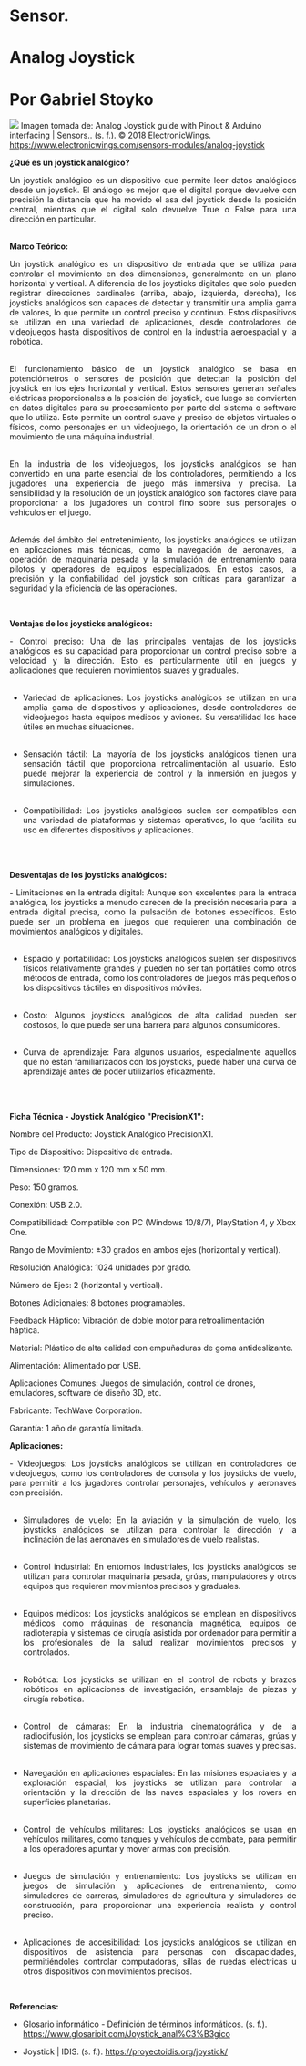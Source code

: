 # Sensor.
# Analog Joystick
# Por Gabriel Stoyko
![](https://www.electronicwings.com/storage/PlatformSection/TopicContent/123/icon/Analog%20Joystick(0).jpg)
Imagen tomada de: Analog Joystick guide with Pinout & Arduino interfacing | Sensors.. (s. f.). © 2018 ElectronicWings. https://www.electronicwings.com/sensors-modules/analog-joystick

**¿Qué es un joystick analógico?**

<div align="justify">
Un joystick analógico es un dispositivo que permite leer datos analógicos desde un joystick. El análogo es mejor que el digital porque devuelve con precisión la distancia que ha movido el asa del joystick desde la posición central, mientras que el digital solo devuelve True o False para una dirección en particular.
</div><br>

**Marco Teórico:**
 
<div align="justify">
Un joystick analógico es un dispositivo de entrada que se utiliza para controlar el movimiento en dos dimensiones, generalmente en un plano horizontal y vertical. A diferencia de los joysticks digitales que solo pueden registrar direcciones cardinales (arriba, abajo, izquierda, derecha), los joysticks analógicos son capaces de detectar y transmitir una amplia gama de valores, lo que permite un control preciso y continuo. Estos dispositivos se utilizan en una variedad de aplicaciones, desde controladores de videojuegos hasta dispositivos de control en la industria aeroespacial y la robótica.<br><br>

El funcionamiento básico de un joystick analógico se basa en potenciómetros o sensores de posición que detectan la posición del joystick en los ejes horizontal y vertical. Estos sensores generan señales eléctricas proporcionales a la posición del joystick, que luego se convierten en datos digitales para su procesamiento por parte del sistema o software que lo utiliza. Esto permite un control suave y preciso de objetos virtuales o físicos, como personajes en un videojuego, la orientación de un dron o el movimiento de una máquina industrial.<br><br>

En la industria de los videojuegos, los joysticks analógicos se han convertido en una parte esencial de los controladores, permitiendo a los jugadores una experiencia de juego más inmersiva y precisa. La sensibilidad y la resolución de un joystick analógico son factores clave para proporcionar a los jugadores un control fino sobre sus personajes o vehículos en el juego.<br><br>

Además del ámbito del entretenimiento, los joysticks analógicos se utilizan en aplicaciones más técnicas, como la navegación de aeronaves, la operación de maquinaria pesada y la simulación de entrenamiento para pilotos y operadores de equipos especializados. En estos casos, la precisión y la confiabilidad del joystick son críticas para garantizar la seguridad y la eficiencia de las operaciones.

</div><br>

**Ventajas de los joysticks analógicos:**
<div align="justify">
- Control preciso: Una de las principales ventajas de los joysticks analógicos es su capacidad para proporcionar un control preciso sobre la velocidad y la dirección. Esto es particularmente útil en juegos y aplicaciones que requieren movimientos suaves y graduales.<br><br>

- Variedad de aplicaciones: Los joysticks analógicos se utilizan en una amplia gama de dispositivos y aplicaciones, desde controladores de videojuegos hasta equipos médicos y aviones. Su versatilidad los hace útiles en muchas situaciones.<br><br>

- Sensación táctil: La mayoría de los joysticks analógicos tienen una sensación táctil que proporciona retroalimentación al usuario. Esto puede mejorar la experiencia de control y la inmersión en juegos y simulaciones.<br><br>

- Compatibilidad: Los joysticks analógicos suelen ser compatibles con una variedad de plataformas y sistemas operativos, lo que facilita su uso en diferentes dispositivos y aplicaciones.<br><br>
</div><br>

**Desventajas de los joysticks analógicos:**
<div align="justify">
- Limitaciones en la entrada digital: Aunque son excelentes para la entrada analógica, los joysticks a menudo carecen de la precisión necesaria para la entrada digital precisa, como la pulsación de botones específicos. Esto puede ser un problema en juegos que requieren una combinación de movimientos analógicos y digitales.<br><br>

- Espacio y portabilidad: Los joysticks analógicos suelen ser dispositivos físicos relativamente grandes y pueden no ser tan portátiles como otros métodos de entrada, como los controladores de juegos más pequeños o los dispositivos táctiles en dispositivos móviles.<br><br>

- Costo: Algunos joysticks analógicos de alta calidad pueden ser costosos, lo que puede ser una barrera para algunos consumidores.<br><br>

- Curva de aprendizaje: Para algunos usuarios, especialmente aquellos que no están familiarizados con los joysticks, puede haber una curva de aprendizaje antes de poder utilizarlos eficazmente.<br><br>
</div><br>


**Ficha Técnica - Joystick Analógico "PrecisionX1":**

Nombre del Producto: Joystick Analógico PrecisionX1.

Tipo de Dispositivo: Dispositivo de entrada.

Dimensiones: 120 mm x 120 mm x 50 mm.

Peso: 150 gramos.

Conexión: USB 2.0.

Compatibilidad: Compatible con PC (Windows 10/8/7), PlayStation 4, y Xbox One.

Rango de Movimiento: ±30 grados en ambos ejes (horizontal y vertical).

Resolución Analógica: 1024 unidades por grado.

Número de Ejes: 2 (horizontal y vertical).

Botones Adicionales: 8 botones programables.

Feedback Háptico: Vibración de doble motor para retroalimentación háptica.

Material: Plástico de alta calidad con empuñaduras de goma antideslizante.

Alimentación: Alimentado por USB.

Aplicaciones Comunes: Juegos de simulación, control de drones, emuladores, software de diseño 3D, etc.

Fabricante: TechWave Corporation.

Garantía: 1 año de garantía limitada.

**Aplicaciones:**
<div align="justify">
- Videojuegos: Los joysticks analógicos se utilizan en controladores de videojuegos, como los controladores de consola y los joysticks de vuelo, para permitir a los jugadores controlar personajes, vehículos y aeronaves con precisión.<br><br>

- Simuladores de vuelo: En la aviación y la simulación de vuelo, los joysticks analógicos se utilizan para controlar la dirección y la inclinación de las aeronaves en simuladores de vuelo realistas.<br><br>

- Control industrial: En entornos industriales, los joysticks analógicos se utilizan para controlar maquinaria pesada, grúas, manipuladores y otros equipos que requieren movimientos precisos y graduales.<br><br>

- Equipos médicos: Los joysticks analógicos se emplean en dispositivos médicos como máquinas de resonancia magnética, equipos de radioterapia y sistemas de cirugía asistida por ordenador para permitir a los profesionales de la salud realizar movimientos precisos y controlados.<br><br>

- Robótica: Los joysticks se utilizan en el control de robots y brazos robóticos en aplicaciones de investigación, ensamblaje de piezas y cirugía robótica.<br><br>

- Control de cámaras: En la industria cinematográfica y de la radiodifusión, los joysticks se emplean para controlar cámaras, grúas y sistemas de movimiento de cámara para lograr tomas suaves y precisas.<br><br>

- Navegación en aplicaciones espaciales: En las misiones espaciales y la exploración espacial, los joysticks se utilizan para controlar la orientación y la dirección de las naves espaciales y los rovers en superficies planetarias.<br><br>

- Control de vehículos militares: Los joysticks analógicos se usan en vehículos militares, como tanques y vehículos de combate, para permitir a los operadores apuntar y mover armas con precisión.<br><br>

- Juegos de simulación y entrenamiento: Los joysticks se utilizan en juegos de simulación y aplicaciones de entrenamiento, como simuladores de carreras, simuladores de agricultura y simuladores de construcción, para proporcionar una experiencia realista y control preciso.<br><br>

- Aplicaciones de accesibilidad: Los joysticks analógicos se utilizan en dispositivos de asistencia para personas con discapacidades, permitiéndoles controlar computadoras, sillas de ruedas eléctricas u otros dispositivos con movimientos precisos.<br>

</div><br>

**Referencias:**

- Glosario informático - Definición de términos informáticos. (s. f.). https://www.glosarioit.com/Joystick_anal%C3%B3gico

- Joystick | IDIS. (s. f.). https://proyectoidis.org/joystick/
